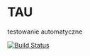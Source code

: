 # TAU
testowanie automatyczne

[![Build Status](https://travis-ci.org/s15664x/TAU.svg?branch=master)](https://travis-ci.org/s15664x/TAU)
